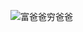 

![富爸爸穷爸爸](http://r.photo.store.qq.com/psc?/V14L47VC0w3vOf/wt*nGrW54DHoPSlFaVI1tqjS8epQ8AXji0xvOjdHaLru.gmoonh4fyKLdWL0Yqo2UK8xm7yraDjkC5V8VcdiTfZRAEHZ.GDvcD*P6*nB8*E!/r)
